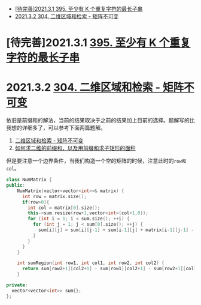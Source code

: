 <!--
 * @Author: your name
 * @Date: 2021-03-01 10:33:43
 * @LastEditTime: 2021-03-02 11:08:57
 * @LastEditors: Please set LastEditors
 * @Description: In User Settings Edit
 * @FilePath: \leetcode\March\readme.md
-->
- [[待完善]2021.3.1 395. 至少有 K 个重复字符的最长子串](#待完善202131-395-至少有-k-个重复字符的最长子串)
- [2021.3.2 304. 二维区域和检索 - 矩阵不可变](#202132-304-二维区域和检索---矩阵不可变)

# [待完善]2021.3.1 [395. 至少有 K 个重复字符的最长子串](https://leetcode-cn.com/problems/longest-substring-with-at-least-k-repeating-characters/)



# 2021.3.2 [304. 二维区域和检索 - 矩阵不可变](https://leetcode-cn.com/problems/range-sum-query-2d-immutable/)

依旧是前缀和的解法，当前的结果取决于之前的结果加上目前的选择。题解写的比我想的详细多了，可以参考下面两篇题解。

1. [二维区域和检索 - 矩阵不可变](https://leetcode-cn.com/problems/range-sum-query-2d-immutable/solution/er-wei-qu-yu-he-jian-suo-ju-zhen-bu-ke-b-2z5n/)
2. [如何求二维的前缀和，以及用前缀和求子矩形的面积](https://leetcode-cn.com/problems/range-sum-query-2d-immutable/solution/ru-he-qiu-er-wei-de-qian-zhui-he-yi-ji-y-6c21/)

但是要注意一个边界条件，当我们构造一个空的矩阵的时候，注意此时的`row和col`。

```c++
class NumMatrix {
public:
    NumMatrix(vector<vector<int>>& matrix) {
      int row = matrix.size();
      if(row>0){
        int col = matrix[0].size();
		this->sum.resize(row+1,vector<int>(col+1,0));
		for (int i = 1; i < sum.size(); ++i) {
		  for (int j = 1; j < sum[0].size(); ++j) {
			sum[i][j] = sum[i][j-1] + sum[i-1][j] + matrix[i-1][j-1] - sum[i-1][j-1];
		  }
		}
      }
    }

    int sumRegion(int row1, int col1, int row2, int col2) {
	  return sum[row2+1][col2+1] - sum[row1][col2+1] - sum[row2+1][col1] + sum[row1][col1];
    }

private:
  vector<vector<int>> sum{};
};
```



